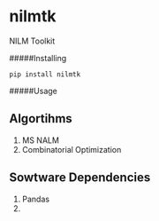 nilmtk
======

NILM Toolkit

#####Installing

`pip install nilmtk`

#####Usage


Algortihms
----------

1. MS NALM
2. Combinatorial Optimization

Sowtware Dependencies
---------------------

1. Pandas
2.
